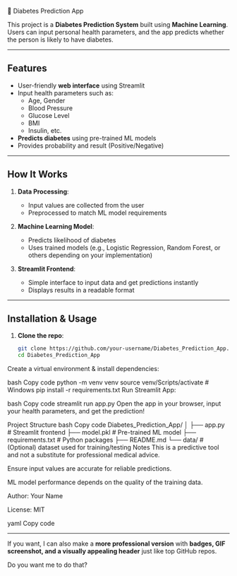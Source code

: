  🍬 Diabetes Prediction App

This project is a **Diabetes Prediction System** built using **Machine Learning**. Users can input personal health parameters, and the app predicts whether the person is likely to have diabetes.

---

## Features

- User-friendly **web interface** using Streamlit
- Input health parameters such as:
  - Age, Gender
  - Blood Pressure
  - Glucose Level
  - BMI
  - Insulin, etc.
- **Predicts diabetes** using pre-trained ML models
- Provides probability and result (Positive/Negative)

---

## How It Works

1. **Data Processing**:
   - Input values are collected from the user
   - Preprocessed to match ML model requirements

2. **Machine Learning Model**:
   - Predicts likelihood of diabetes
   - Uses trained models (e.g., Logistic Regression, Random Forest, or others depending on your implementation)

3. **Streamlit Frontend**:
   - Simple interface to input data and get predictions instantly
   - Displays results in a readable format

---

## Installation & Usage

1. **Clone the repo**:
   ```bash
   git clone https://github.com/your-username/Diabetes_Prediction_App.git
   cd Diabetes_Prediction_App
Create a virtual environment & install dependencies:

bash
Copy code
python -m venv venv
source venv/Scripts/activate   # Windows
pip install -r requirements.txt
Run Streamlit App:

bash
Copy code
streamlit run app.py
Open the app in your browser, input your health parameters, and get the prediction!

Project Structure
bash
Copy code
Diabetes_Prediction_App/
│
├── app.py             # Streamlit frontend
├── model.pkl          # Pre-trained ML model
├── requirements.txt   # Python packages
├── README.md
└── data/              # (Optional) dataset used for training/testing
Notes
This is a predictive tool and not a substitute for professional medical advice.

Ensure input values are accurate for reliable predictions.

ML model performance depends on the quality of the training data.

Author: Your Name

License: MIT

yaml
Copy code

---

If you want, I can also make a **more professional version** with **badges, GIF screenshot, and a visually appealing header** just like top GitHub repos.  

Do you want me to do that?